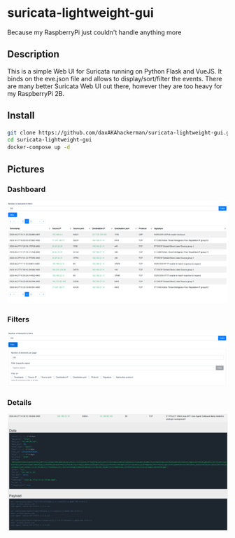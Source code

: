 # suricata-lightweight-gui
Because my RaspberryPi just couldn't handle anything more
## Description
This is a simple Web UI for Suricata running on Python Flask and VueJS. It binds on the eve.json file and allows to display/sort/filter the events. There are many better Suricata Web UI out there, however they are too heavy for my RaspberryPi 2B. 
## Install
```bash
git clone https://github.com/daxAKAhackerman/suricata-lightweight-gui.git
cd suricata-lightweight-gui
docker-compose up -d
```
## Pictures
### Dashboard
![Alt text](/pictures/dashboard.png?raw=true "Dashboard")
### Filters
![Alt text](/pictures/filters.png?raw=true "Filters")
### Details
![Alt text](/pictures/details.png?raw=true "Details")
